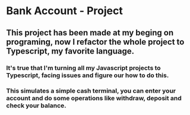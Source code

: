 # Bank Account - Project
## This project has been made at my beging on programing, now I refactor the whole project to Typescript, my favorite language. 
### It's true that I'm turning all my Javascript projects to Typescript, facing issues and figure our how to do this. 

### This simulates a simple cash terminal, you can enter your account and do some operations like withdraw, deposit and check your balance.